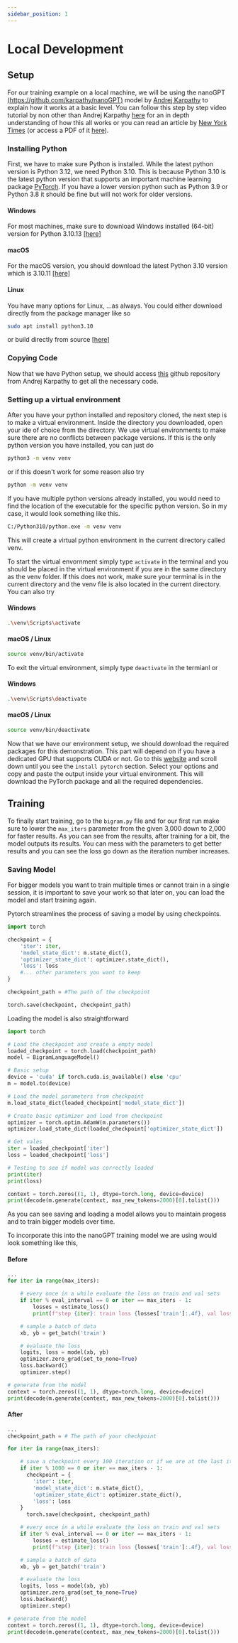 ```yaml
---
sidebar_position: 1
---
```


# Local Development

## Setup

For our training example on a local machine, we will be using the nanoGPT [(https://github.com/karpathy/nanoGPT)](https://github.com/karpathy/nanoGPT) model by [Andrej Karpathy](https://karpathy.ai/) to explain how it works at a basic level. You can follow this step by step video tutorial by non other than Andrej Karpathy [here](https://www.youtube.com/watch?v=kCc8FmEb1nY) for an in depth understanding of how this all works or you can read an article by [New York Times](https://www.nytimes.com/interactive/2023/04/26/upshot/gpt-from-scratch.html) (or access a PDF of it [here](https://courses.cs.washington.edu/courses/cse473/23sp/uwnetid/lit/Let_Us_GPT.pdf)).

### Installing Python

First, we have to make sure Python is installed. While the latest python version is Python 3.12, we need Python 3.10. This is because Python 3.10 is the latest python version that supports an important machine learning package [PyTorch](https://pytorch.org/). If you have a lower version python such as Python 3.9 or Python 3.8 it should be fine but will not work for older versions.

#### Windows

For most machines, make sure to download Windows installed (64-bit) version for Python 3.10.13 [[here]](https://www.python.org/downloads/windows/)

#### macOS

For the macOS version, you should download the latest Python 3.10 version which is 3.10.11 [[here]](https://www.python.org/downloads/macos/)

#### Linux

You have many options for Linux, ...as always. You could either download directly from the package manager like so

```bash
sudo apt install python3.10
```

or build directly from source [[here]](https://www.python.org/downloads/source/)

### Copying Code

Now that we have Python setup, we should access [this](https://github.com/karpathy/ng-video-lecture/tree/master) github repository from Andrej Karpathy to get all the necessary code.

### Setting up a virtual environment

After you have your python installed and repository cloned, the next step is to make a virtual environment. Inside the directory you downloaded, open your ide of choice from the directory. We use virtual environments to make sure there are no conflicts between package versions. If this is the only python version you have installed, you can just do

```bash
python3 -m venv venv
```

or if this doesn't work for some reason also try

```bash
python -m venv venv
```

If you have multiple python versions already installed, you would need to find the location of the executable for the specific python version. So in my case, it would look something like this.

```bash
C:/Python310/python.exe -m venv venv
```

This will create a virtual python environment in the current directory called venv.

To start the virtual envornment simply type ```activate``` in the terminal and you should be placed in the virtual environment if you are in the same directory as the venv folder. If this does not work, make sure your terminal is in the current directory and the venv file is also located in the current directory. You can also try

#### Windows

```bash
.\venv\Scripts\activate
```

#### macOS / Linux

```bash
source venv/bin/activate
```

To exit the virtual environment, simply type ```deactivate``` in the termianl or

#### Windows

```bash
.\venv\Scripts\deactivate
```

#### macOS / Linux

```bash
source venv/bin/deactivate
```

Now that we have our environment setup, we should download the required packages for this demonstration. This part will depend on if you have a dedicated GPU that supports CUDA or not. Go to this [website](https://pytorch.org/) and scroll down until you see the ```install pytorch``` section. Select your options and copy and paste the output inside your virtual environment. This will download the PyTorch package and all the required dependencies.

## Training

To finally start training, go to the ```bigram.py``` file and for our first run make sure to lower the ```max_iters``` parameter from the given 3,000 down to 2,000 for faster results. As you can see from the results, after training for a bit, the model outputs its results. You can mess with the parameters to get better results and you can see the loss go down as the iteration number increases.

### Saving Model

For bigger models you want to train multiple times or cannot train in a single session, it is important to save your work so that later on, you can load the model and start training again.

Pytorch streamlines the process of saving a model by using checkpoints.

```py
import torch

checkpoint = {
    'iter': iter,
    'model_state_dict': m.state_dict(),
    'optimizer_state_dict': optimizer.state_dict(),
    'loss': loss
    #... other parameters you want to keep
}

checkpoint_path = #The path of the checkpoint

torch.save(checkpoint, checkpoint_path)
```

Loading the model is also straightforward

```py
import torch

# Load the checkpoint and create a empty model
loaded_checkpoint = torch.load(checkpoint_path)
model = BigramLanguageModel()

# Basic setup
device = 'cuda' if torch.cuda.is_available() else 'cpu'
m = model.to(device)

# Load the model parameters from checkpoint
m.load_state_dict(loaded_checkpoint['model_state_dict'])

# Create basic optimizer and load from checkpoint
optimizer = torch.optim.AdamW(m.parameters())
optimizer.load_state_dict(loaded_checkpoint['optimizer_state_dict'])

# Get vales
iter = loaded_checkpoint['iter']
loss = loaded_checkpoint['loss']

# Testing to see if model was correctly loaded
print(iter)
print(loss)

context = torch.zeros((1, 1), dtype=torch.long, device=device)
print(decode(m.generate(context, max_new_tokens=2000)[0].tolist()))
```

As you can see saving and loading a model allows you to maintain progess and to train bigger models over time.

To incorporate this into the nanoGPT training model we are using would look something like this,

#### Before

```py
...
for iter in range(max_iters):

    # every once in a while evaluate the loss on train and val sets
    if iter % eval_interval == 0 or iter == max_iters - 1:
        losses = estimate_loss()
        print(f"step {iter}: train loss {losses['train']:.4f}, val loss {losses['val']:.4f}")

    # sample a batch of data
    xb, yb = get_batch('train')

    # evaluate the loss
    logits, loss = model(xb, yb)
    optimizer.zero_grad(set_to_none=True)
    loss.backward()
    optimizer.step()

# generate from the model
context = torch.zeros((1, 1), dtype=torch.long, device=device)
print(decode(m.generate(context, max_new_tokens=2000)[0].tolist()))
```

#### After

```py
...
checkpoint_path = # The path of your checkpoint

for iter in range(max_iters):

    # save a checkpoint every 100 iteration or if we are at the last iteration
    if iter % 1000 == 0 or iter == max_iters - 1:
      checkpoint = {
        'iter': iter,
        'model_state_dict': m.state_dict(),
        'optimizer_state_dict': optimizer.state_dict(),
        'loss': loss
    }
      torch.save(checkpoint, checkpoint_path)

    # every once in a while evaluate the loss on train and val sets
    if iter % eval_interval == 0 or iter == max_iters - 1:
        losses = estimate_loss()
        print(f"step {iter}: train loss {losses['train']:.4f}, val loss {losses['val']:.4f}")

    # sample a batch of data
    xb, yb = get_batch('train')

    # evaluate the loss
    logits, loss = model(xb, yb)
    optimizer.zero_grad(set_to_none=True)
    loss.backward()
    optimizer.step()

# generate from the model
context = torch.zeros((1, 1), dtype=torch.long, device=device)
print(decode(m.generate(context, max_new_tokens=2000)[0].tolist()))
```
